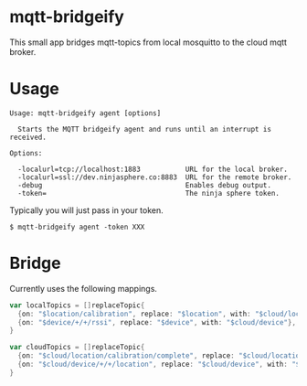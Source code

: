 # mqtt-bridgeify

This small app bridges mqtt-topics from local mosquitto to the cloud mqtt broker.

# Usage

```
Usage: mqtt-bridgeify agent [options]

  Starts the MQTT bridgeify agent and runs until an interrupt is received.

Options:

  -localurl=tcp://localhost:1883           URL for the local broker.
  -localurl=ssl://dev.ninjasphere.co:8883  URL for the remote broker.
  -debug                                   Enables debug output.
  -token=                                  The ninja sphere token.
```

Typically you will just pass in your token.

```
$ mqtt-bridgeify agent -token XXX
```

# Bridge

Currently uses the following mappings.

```go
var localTopics = []replaceTopic{
  {on: "$location/calibration", replace: "$location", with: "$cloud/location"},
  {on: "$device/+/+/rssi", replace: "$device", with: "$cloud/device"},
}

var cloudTopics = []replaceTopic{
  {on: "$cloud/location/calibration/complete", replace: "$cloud/location", with: "$location"},
  {on: "$cloud/device/+/+/location", replace: "$cloud/device", with: "$device"},
}
```
